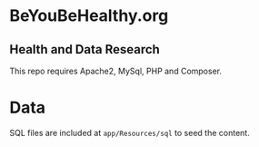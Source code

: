 BeYouBeHealthy.org
==============================

## Health and Data Research

This repo requires Apache2, MySql, PHP and Composer. 

# Data

SQL files are included at `app/Resources/sql` to seed the content.

